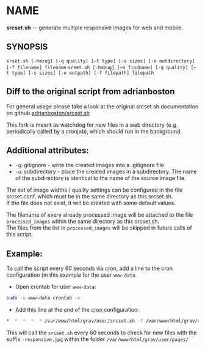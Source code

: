 # NAME

**srcset.sh** -- generate multiple responsive images for web and mobile.

## SYNOPSIS
`srset.sh [-hmzug] [-q quality] [—t type] [-s sizes] [-o outdirectory] [-f filename] filename`
`srset.sh [-hmzug] [—n findname] [-q quality] [—t type] [-s sizes] [-o outpath] [-f filepath] filepath`
  
## Diff to the original script from adrianboston
For general usage please take a look at the original srcset.sh documentation on github 
[adrianboston/srcset.sh](https://github.com/adrianboston/srcset.sh)
  
This fork is meant as watchdog for new files in a web directory (e.g. periodically 
called by a cronjob), which should run in the background.
  
## Additional attributes:
- `-g`: gitignore - write the created images into a .gitignore file
- `-u`: subdirectory - place the created images in a subdirectory. The name 
of the subdirectory is identical to the name of the source image file.

The set of image widths / quality settings can be configured in the file 
srcset.conf, which must be in the same directory as this srcset.sh.  
If the file does not exist, it will be created with some default values.  
  
The filename of every already processed image will be attached to the file 
`processed_images` within the same directory as this srcset.sh.  
The files from the list in `processed_images` will be skipped in future 
calls of this script.

## Example:

To call the script every 60 seconds via cron, add a line to the cron configuration (in this example for the user `www-data`.

- Open crontab for user `www-data`:

```bash
sudo -u www-data crontab -e
```

- Add this line at the end of the cron configuration:
```bash
*  *  *  *  * /var/www/html/grav/user/srcset.sh -f /var/www/html/grav/user/pages/ -g -u -n *-responsive.jpg
```


This will call the `srcset.sh` every 60 seconds to check for new files with the suffix `-responsive.jpg` within the folder `/var/www/html/grav/user/pages/`
